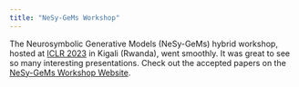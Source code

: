 ```yaml
---
title: "NeSy-GeMs Workshop"
---
```


The Neurosymbolic Generative Models (NeSy-GeMs) hybrid workshop, hosted at <a href="https://iclr.cc/Conferences/2023">ICLR 2023</a> in Kigali (Rwanda), went smoothly. It was great to see so many interesting presentations. Check out the accepted papers on the <a href="https://nesygems.github.io/">NeSy-GeMs Workshop Website</a>.

